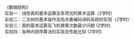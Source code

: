 
《数据结构》  
实验一：线性表的基本运算及多项式的算术运算（2学时）  
实验二：二叉树的基本操作及哈夫曼编码译码系统的实现（2学时）  
实验三：图的基本运算及飞机换乘次数最少问题 (2学时)  
实验四：各种内排序算法的实现及性能比较 (2学时)
